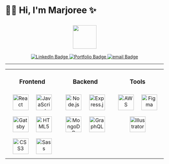 # 👋🏻  **Hi, I'm Marjoree**  ✨
<!-- ![Header](GitHubBanner.png) -->

*<h2 style="fontsize: 50px" align="center"><img valign="bottom" src="https://media.giphy.com/media/1NYkJ0wTvncdXV5dN5/giphy.gif" height="75px" style="margin: 0;"/> </h2>*

<div id="badges" align="center" display="flex">
 <a href="https://www.linkedin.com/in/marjoree-fargas" target="_blank">
   <img src="https://img.shields.io/badge/LinkedIn-blue?style=for-the-badge&logo=linkedin&logoColor=white" alt="LinkedIn Badge"/>
 </a>
 <a href="https://www.marjoree.com/" target="_blank">
   <img src="https://img.shields.io/badge/Portfolio-ff69b4?style=for-the-badge" alt="Portfolio Badge"/>
 </a>
 <a href="mailto:marjoree.e.f@gmail.com" target="_blank">
   <img src="https://img.shields.io/badge/email-blue?style=for-the-badge&logo=gmail&logoColor=white" alt="email Badge"/>
 </a>

*****
<!--   <p>⚡️</p> -->
</div>
<table align="center" ><tr><td valign="top" align="center">



### Frontend  
<div align="center">  
<img style="margin: 10px" src="https://profilinator.rishav.dev/skills-assets/react-original-wordmark.svg" alt="React" height="50" />  
<img style="margin: 10px" src="https://profilinator.rishav.dev/skills-assets/javascript-original.svg" alt="JavaScript" height="50" />    
<img style="margin: 10px" src="https://profilinator.rishav.dev/skills-assets/gatsby.png" alt="Gatsby" height="50" />  
<img style="margin: 10px" src="https://profilinator.rishav.dev/skills-assets/html5-original-wordmark.svg" alt="HTML5" height="50" />  
<img style="margin: 10px" src="https://profilinator.rishav.dev/skills-assets/css3-original-wordmark.svg" alt="CSS3" height="50" />  
<img style="margin: 10px" src="https://profilinator.rishav.dev/skills-assets/sass-original.svg" alt="Sass" height="50" />
</div>

</td><td valign="top" width="33%" align="center">



### Backend  
<div align="center">  
<img style="margin: 10px" src="https://profilinator.rishav.dev/skills-assets/nodejs-original-wordmark.svg" alt="Node.js" height="50" />  
<img style="margin: 10px" src="https://profilinator.rishav.dev/skills-assets/express-original-wordmark.svg" alt="Express.js" height="50" />  
<img style="margin: 10px" src="https://profilinator.rishav.dev/skills-assets/mongodb-original-wordmark.svg" alt="MongoDB" height="50" /> 
<img style="margin: 10px" src="https://profilinator.rishav.dev/skills-assets/graphql.png" alt="GraphQL" height="50" />  
</div>

</td><td valign="top" width="33%" align="center">



### Tools  
<div align="center">  
<img style="margin: 10px" src="https://profilinator.rishav.dev/skills-assets/amazonwebservices-original-wordmark.svg" alt="AWS" height="50" /> 
<img style="margin: 10px" src="https://profilinator.rishav.dev/skills-assets/figma-icon.svg" alt="Figma" height="50" />  
<img style="margin: 10px" src="https://profilinator.rishav.dev/skills-assets/adobe_illustrator-icon.svg" alt="Illustrator" height="50" />
</div>

</td></tr></table>  

<br/>  
<!-- 
<div align="center"><img width="45%" valign="center" src="https://github-readme-stats.vercel.app/api?username=mfargas&theme=tokyonight&show_icons=true&count_private=true&hide_border=true" style="margin: 10px"  />&nbsp;&nbsp;&nbsp;&nbsp;<img src="https://github-readme-stats.vercel.app/api/top-langs?username=mfargas&theme=tokyonight" style="margin: 10px" valign="top" width="30%" /></div>   -->
    

